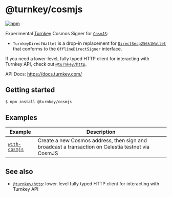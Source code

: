 # @turnkey/cosmjs

[![npm](https://img.shields.io/npm/v/@turnkey/cosmjs?color=%234C48FF)](https://www.npmjs.com/package/@turnkey/cosmjs)

Experimental [Turnkey](https://turnkey.com) Cosmos Signer for [`CosmJS`](https://github.com/cosmos/cosmjs):

- `TurnkeyDirectWallet` is a drop-in replacement for [`DirectSecp256k1Wallet`](https://github.com/cosmos/cosmjs/blob/e8e65aa0c145616ccb58625c32bffe08b46ff574/packages/proto-signing/src/directsecp256k1wallet.ts#LL14C14-L14C35) that conforms to the `OfflineDirectSigner` interface.

If you need a lower-level, fully typed HTTP client for interacting with Turnkey API, check out [`@turnkey/http`](../http/).

API Docs: https://docs.turnkey.com/

## Getting started

```bash
$ npm install @turnkey/cosmjs
```

## Examples

| Example                                      | Description                                                                                       |
| -------------------------------------------- | ------------------------------------------------------------------------------------------------- |
| [`with-cosmjs`](../../examples/with-cosmjs/) | Create a new Cosmos address, then sign and broadcast a transaction on Celestia testnet via CosmJS |

## See also

- [`@turnkey/http`](../http/): lower-level fully typed HTTP client for interacting with Turnkey API
